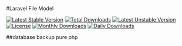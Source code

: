 #Laravel File Model

[![Latest Stable Version](https://poser.pugx.org/recca0120/file-model/v/stable)](https://packagist.org/packages/recca0120/file-model)
[![Total Downloads](https://poser.pugx.org/recca0120/file-model/downloads)](https://packagist.org/packages/recca0120/file-model)
[![Latest Unstable Version](https://poser.pugx.org/recca0120/file-model/v/unstable)](https://packagist.org/packages/recca0120/file-model)
[![License](https://poser.pugx.org/recca0120/file-model/license)](https://packagist.org/packages/recca0120/file-model)
[![Monthly Downloads](https://poser.pugx.org/recca0120/file-model/d/monthly)](https://packagist.org/packages/recca0120/file-model)
[![Daily Downloads](https://poser.pugx.org/recca0120/file-model/d/daily)](https://packagist.org/packages/recca0120/file-model)

##database backup pure php
